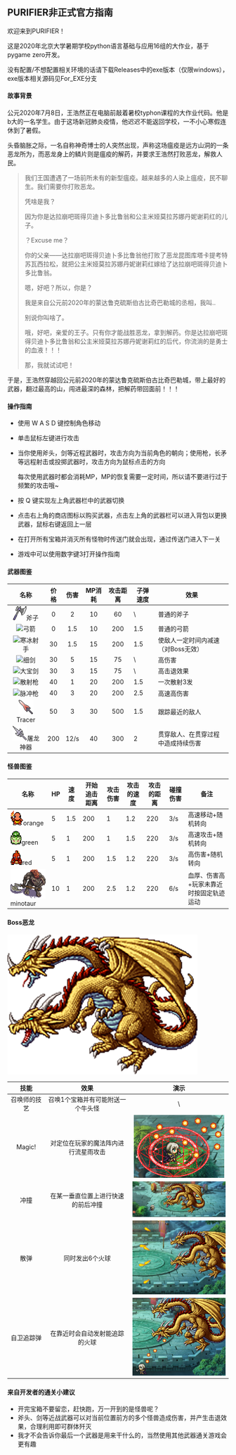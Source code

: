 ## PURIFIER非正式官方指南

欢迎来到PURIFIER！

这是2020年北京大学暑期学校python语言基础与应用16组的大作业，基于pygame zero开发。

没有配置/不想配置相关环境的话请下载Releases中的exe版本（仅限windows），exe版本相关源码见For_EXE分支

#### 故事背景

公元2020年7月8日，王浩然正在电脑前敲着暑校typhon课程的大作业代码。他是b大的一名学生。由于这场新冠肺炎疫情，他迟迟不能返回学校，一不小心寒假连休到了暑假。

头昏脑胀之际，一名自称神奇博士的人突然出现，声称这场瘟疫是远方山洞的一条恶龙所为，而恶龙身上的鳞片则是瘟疫的解药，并要求王浩然打败恶龙，解救人民。

> 我们王国遭遇了一场前所未有的新型瘟疫。越来越多的人染上瘟疫，民不聊生。我们需要你打败恶龙。
>
> 凭啥是我？
>
> 因为你是达拉崩吧斑得贝迪卜多比鲁翁和公主米娅莫拉苏娜丹妮谢莉红的儿子。
>
> ？Excuse me？
>
> 你的父亲——达拉崩吧斑得贝迪卜多比鲁翁他打败了恶龙昆图库塔卡提考特苏瓦西拉松，就把公主米娅莫拉苏娜丹妮谢莉红嫁给了达拉崩吧斑得贝迪卜多比鲁翁。
>
> 嗯，好吧？所以，你是？
>
> 我是来自公元前2020年的蒙达鲁克硫斯伯古比奇巴勒城的丞相，我叫..
>
> 别说你叫啥了。
>
> 哦，好吧，亲爱的王子。只有你才能战胜恶龙，拿到解药。你是达拉崩吧斑得贝迪卜多比鲁翁和公主米娅莫拉苏娜丹妮谢莉红的后代，你流淌的是勇士的血液！！！
>
> 那，我就试试吧！
>

于是，王浩然穿越回公元前2020年的蒙达鲁克硫斯伯古比奇巴勒城，带上最好的武器，翻过最高的山，闯进最深的森林，把解药带回面前！！！

#### 操作指南

* 使用 W A S D 键控制角色移动

* 单击鼠标左键进行攻击

* 当你使用斧头，剑等近程武器时，攻击方向为当前角色的朝向；使用枪，长矛等远程射击或投掷武器时，攻击方向为鼠标点击的方向

  每次使用武器时都会消耗MP，MP的恢复需要一定时间，所以请不要进行过于频繁的攻击哦~

* 按 Q 键实现左上角武器栏中的武器切换 

* 点击右上角的商店图标以购买武器，点击左上角的武器栏可以进入背包以更换武器，鼠标右键返回上一层

* 在打开所有宝箱并消灭所有怪物时传送门就会出现，通过传送门进入下一关

* 游戏中可以使用数字键3打开操作指南

#### 武器图鉴

|                             名称                             | 价格 | 伤害 | MP消耗 | 攻击距离 | 子弹速度 | 效果                               |
| :----------------------------------------------------------: | :--: | :--: | :----: | :------: | -------- | ---------------------------------- |
| ![](https://raw.githubusercontent.com/epcm/Pictures/master/Markdown/%E6%96%A7%E5%AD%90.png)斧子 |  0   |  2   |   10   |    60    | \        | 普通的斧子                         |
| ![](https://raw.githubusercontent.com/epcm/Pictures/master/Markdown/%E5%BC%931.png)弓箭 |  0   | 1.5  |   10   |   200    | 1.5      | 普通的弓箭                         |
| ![](https://raw.githubusercontent.com/epcm/Pictures/master/Markdown/%E5%BC%932.png)寒冰射手 |  30  | 1.5  |   15   |   200    | 1.5      | 使敌人一定时间内减速（对Boss无效） |
| ![](https://raw.githubusercontent.com/epcm/Pictures/master/Markdown/%E5%89%911.png)细剑 |  30  |  5   |   15   |    75    | \        | 高伤害                             |
| ![](https://raw.githubusercontent.com/epcm/Pictures/master/Markdown/%E5%89%912.png)大宝剑 |  30  |  3   |   15   |    75    | \        | 高击退效果                         |
| ![](https://raw.githubusercontent.com/epcm/Pictures/master/Markdown/%E6%9E%AA1.png)散射枪 |  40  |  1   |   20   |   200    | 1.5      | 一次散射3发                        |
| ![](https://raw.githubusercontent.com/epcm/Pictures/master/Markdown/%E6%9E%AA2.png)脉冲枪 |  40  |  3   |   20   |   200    | 2.5      | 高速高伤害                         |
| ![](https://raw.githubusercontent.com/epcm/Pictures/master/Markdown/%E9%95%BF%E7%9F%9B1.png)Tracer |  50  |  3   |   30   |   500    | 1.5      | 跟踪最近的敌人                     |
| ![](https://raw.githubusercontent.com/epcm/Pictures/master/Markdown/%E9%95%BF%E7%9F%9B2.png)屠龙神器 | 200  | 12/s |   40   |   300    | 2        | 贯穿敌人、在贯穿过程中造成持续伤害 |

#### 怪兽图鉴

| 名称                                                         | HP   | 速度 | 开始追击距离 | 攻击伤害 | 攻击的速度 | 攻击的距离 | 碰撞伤害 | 备注                                    |
| ------------------------------------------------------------ | ---- | ---- | ------------ | -------- | ---------- | ---------- | -------- | --------------------------------------- |
| ![](https://raw.githubusercontent.com/epcm/Pictures/master/Markdown/orange_dino.png)orange | 5    | 1.5  | 200          | 1        | 1.2        | 220        | 3/s      | 高速移动+随机转向                       |
| ![](https://raw.githubusercontent.com/epcm/Pictures/master/Markdown/green_dino.png)green | 5    | 1    | 200          | 1        | 1.5        | 220        | 3/s      | 高速攻击+随机转向                       |
| ![](https://raw.githubusercontent.com/epcm/Pictures/master/Markdown/red_dino.png)red | 5    | 1    | 200          | 1.5      | 1.2        | 220        | 3/s      | 高伤害+随机转向                         |
| ![](https://raw.githubusercontent.com/epcm/Pictures/master/Markdown/minotaur.png)minotaur | 10   | 1    | 200          | 2.5      | 1.2        | 220        | 6/s      | 血厚、伤害高+玩家未靠近时按固定轨迹运动 |

#### Boss恶龙

![](https://raw.githubusercontent.com/epcm/Pictures/master/Markdown/boss.png)

|     技能     |                 效果                 |                             演示                             |
| :----------: | :----------------------------------: | :----------------------------------------------------------: |
| 召唤师的技艺 |  召唤1个宝箱并有可能附送一个牛头怪   |                              \                               |
|    Magic!    | 对定位在玩家的魔法阵内进行流星雨攻击 | <img src="https://raw.githubusercontent.com/epcm/Pictures/master/Markdown/magic!.png" style="zoom:50%;" /> |
|     冲撞     |  在某一垂直位置上进行快速的前后冲撞  | <img src="https://raw.githubusercontent.com/epcm/Pictures/master/Markdown/20200711221643.png" style="zoom: 25%;" /> |
|     散弹     |           同时发出6个火球            | <img src="https://raw.githubusercontent.com/epcm/Pictures/master/Markdown/20200711222331.png" style="zoom: 33%;" /> |
|  自卫追踪弹  |    在靠近时会自动发射能追踪的火球    | <img src="https://raw.githubusercontent.com/epcm/Pictures/master/Markdown/auto_chase.jpg" style="zoom: 33%;" /> |

#### 来自开发者的通关小建议

* 开完宝箱不要留恋，赶快跑，万一开到的是怪兽呢？
* 斧头、剑等近战武器可以对当前位置前方的多个怪兽造成伤害，并产生击退效果，合理利用即可群体歼灭
* 我才不会告诉你最后一个武器是用来干什么的，当然使用其他武器通关游戏会更有趣
